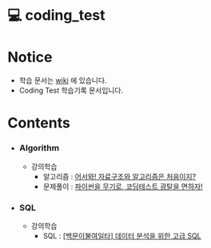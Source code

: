 # 💻 coding_test
# Notice
* 학습 문서는 [wiki](https://github.com/js0221/test/wiki) 에 있습니다.
* Coding Test 학습기록 문서입니다.

# Contents
* ### Algorithm
  * 강의학습
    * 알고리즘 : [어서와! 자료구조와 알고리즘은 처음이지?](https://github.com/js0221/test/wiki/DS&A_어서와!-자료구조와-알고리즘은-처음이지%3F)
    * 문제풀이 : [파이썬을 무기로, 코딩테스트 광탈을 면하자!](https://github.com/js0221/test/wiki/이시윤_%5BPython-문제풀이%5D-파이썬을-무기로,-코딩테스트-광탈을-면하자!)

* ### SQL
  * 강의학습
    * SQL : [[백문이불여일타] 데이터 분석을 위한 고급 SQL](https://github.com/js0221/test/wiki/데이터리안_%5B백문이불여일타%5D-데이터-분석을-위한-고급-SQL)
